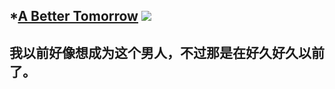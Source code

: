 *[A Better Tomorrow](qing-chun-ff1a-dian-5f71-3e-ma-ge.md)
![](https://raw.githubusercontent.com/D0ggy/MarkDownPhoto/master/A%20Better%20Tomorrow/a%20better%20tomorrow.jpg)
---
我以前好像想成为这个男人，不过那是在好久好久以前了。
---
